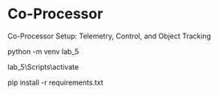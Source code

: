 # Co-Processor
Co-Processor Setup: Telemetry, Control, and Object Tracking

python -m venv lab_5

lab_5\Scripts\activate

pip install -r requirements.txt

